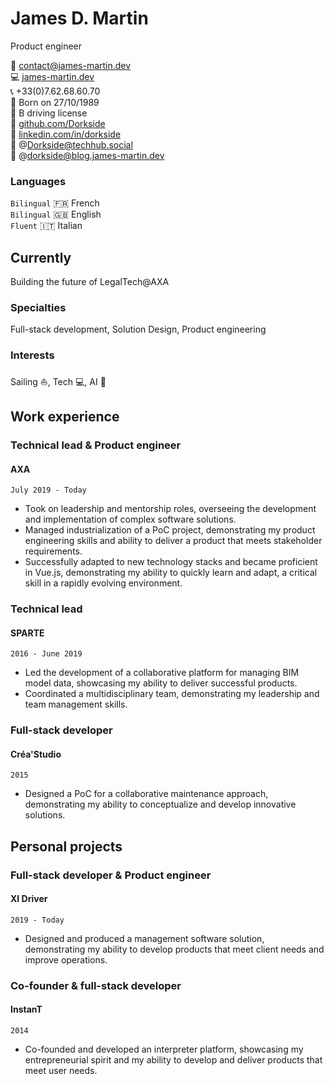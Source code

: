 # James D. Martin

Product engineer

:email: [contact@james-martin.dev](mailto:contact@james-martin.dev)  
:computer: [james-martin.dev](https://james-martin.dev)  
:telephone_receiver: +33(0)7.62.68.60.70  
:baby: Born on 27/10/1989  
:car: B driving license  
:link: [github.com/Dorkside](https://github.com/Dorkside)  
:link: [linkedin.com/in/dorkside](https://www.linkedin.com/in/dorkside/)  
:link: @Dorkside@techhub.social  
:link: @dorkside@blog.james-martin.dev  

### Languages

`Bilingual`
:fr: French  
`Bilingual`
:uk: English  
`Fluent`
:it: Italian

## Currently

Building the future of LegalTech@AXA

### Specialties

Full-stack development, Solution Design, Product engineering

### Interests

Sailing :sailboat:, Tech :computer:, AI :space_invader:

## Work experience
### __Technical lead & Product engineer__
#### AXA

`July 2019 - Today`

- Took on leadership and mentorship roles, overseeing the development and implementation of complex software solutions.
- Managed industrialization of a PoC project, demonstrating my product engineering skills and ability to deliver a product that meets stakeholder requirements.
- Successfully adapted to new technology stacks and became proficient in Vue.js, demonstrating my ability to quickly learn and adapt, a critical skill in a rapidly evolving environment.

### __Technical lead__
#### SPARTE

`2016 - June 2019`

- Led the development of a collaborative platform for managing BIM model data, showcasing my ability to deliver successful products.
- Coordinated a multidisciplinary team, demonstrating my leadership and team management skills.

### __Full-stack developer__
#### Créa'Studio

`2015`

- Designed a PoC for a collaborative maintenance approach, demonstrating my ability to conceptualize and develop innovative solutions.

## Personal projects

### __Full-stack developer & Product engineer__
#### XI Driver

`2019 - Today`

- Designed and produced a management software solution, demonstrating my ability to develop products that meet client needs and improve operations.

### __Co-founder & full-stack developer__
#### InstanT

`2014`

- Co-founded and developed an interpreter platform, showcasing my entrepreneurial spirit and my ability to develop and deliver products that meet user needs.

<!-- ### Footer

Last updated: March 2023 -->
